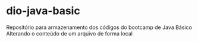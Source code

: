 # dio-java-basic
Repositório para armazenamento dos códigos do bootcamp de Java Básico 
Alterando o conteúdo de um arquivo de forma local
